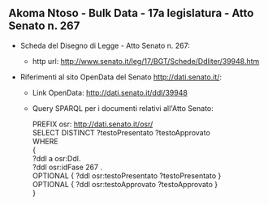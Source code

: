 ## Akoma Ntoso - Bulk Data - 17a legislatura - Atto Senato n. 267 ##

* Scheda del Disegno di Legge - Atto Senato n. 267:
	* http url: http://www.senato.it/leg/17/BGT/Schede/Ddliter/39948.htm

* Riferimenti al sito OpenData del Senato http://dati.senato.it/:
	* Link OpenData: http://dati.senato.it/ddl/39948
	* Query SPARQL per i documenti relativi all'Atto Senato:

        PREFIX osr: <http://dati.senato.it/osr/>  
		SELECT DISTINCT ?testoPresentato ?testoApprovato  
		WHERE  
		{  
		    ?ddl a osr:Ddl.  
		    ?ddl osr:idFase 267 .  
		    OPTIONAL { ?ddl osr:testoPresentato ?testoPresentato }  
		    OPTIONAL { ?ddl osr:testoApprovato ?testoApprovato }  
		}
		